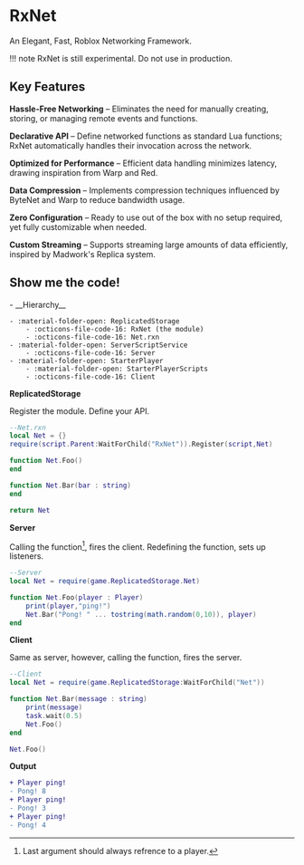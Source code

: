 # RxNet 

An Elegant, Fast, Roblox Networking Framework.

!!! note
    RxNet is still experimental. Do not use in production.


## Key Features

__Hassle-Free Networking__ – Eliminates the need for manually creating, storing, or managing remote events and functions.

__Declarative API__ – Define networked functions as standard Lua functions; RxNet automatically handles their invocation across the network.

__Optimized for Performance__ – Efficient data handling minimizes latency, drawing inspiration from Warp and Red.

__Data Compression__ – Implements compression techniques influenced by ByteNet and Warp to reduce bandwidth usage.

__Zero Configuration__ – Ready to use out of the box with no setup required, yet fully customizable when needed.

__Custom Streaming__ – Supports streaming large amounts of data efficiently, inspired by Madwork's Replica system.
## Show me the code!

<div class="grid cards" markdown>
-   __Hierarchy__

    - :material-folder-open: ReplicatedStorage
        - :octicons-file-code-16: RxNet (the module)
        - :octicons-file-code-16: Net.rxn
    - :material-folder-open: ServerScriptService
        - :octicons-file-code-16: Server
    - :material-folder-open: StarterPlayer
        - :material-folder-open: StarterPlayerScripts
        - :octicons-file-code-16: Client

</div>

__ReplicatedStorage__

Register the module. Define your API.

```lua
--Net.rxn
local Net = {}
require(script.Parent:WaitForChild("RxNet")).Register(script,Net)

function Net.Foo() 
end

function Net.Bar(bar : string) 
end

return Net
```

__Server__

Calling the function[^1], fires the client.
Redefining the function, sets up listeners.

[^1]: Last argument should always refrence to a player.

```lua
--Server
local Net = require(game.ReplicatedStorage.Net)

function Net.Foo(player : Player)
    print(player,"ping!")
    Net.Bar("Pong! " ... tostring(math.random(0,10)), player)
end
```

__Client__

Same as server, however, calling the function, fires the server.


```lua
--Client
local Net = require(game.ReplicatedStorage:WaitForChild("Net"))

function Net.Bar(message : string)
    print(message)
    task.wait(0.5)
    Net.Foo()
end

Net.Foo()
```

__Output__

```diff
+ Player ping!
- Pong! 8
+ Player ping!
- Pong! 3
+ Player ping!
- Pong! 4
```

